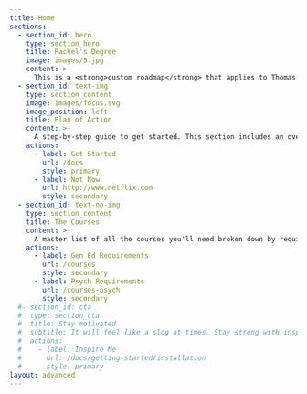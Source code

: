 ```yaml
---
title: Home
sections:
  - section_id: hero
    type: section_hero
    title: Rachel's Degree
    image: images/5.jpg
    content: >-
      This is a <strong>custom roadmap</strong> that applies to Thomas Edison State University to earn a <a target="_blank" href="https://www.tesu.edu/heavin/ba/psychology">Bachelor of Arts in Psychology</a>.
  - section_id: text-img
    type: section_content
    image: images/focus.svg
    image_position: left
    title: Plan of Action
    content: >-
      A step-by-step guide to get started. This section includes an overview, links to resources, and other tips and tricks to earn your degree in the _**fastest**_ amount of time.
    actions:
      - label: Get Started
        url: /docs
        style: primary
      - label: Not Now
        url: http://www.netflix.com
        style: secondary
  - section_id: text-no-img
    type: section_content
    title: The Courses
    content: >-
      A master list of all the courses you'll need broken down by requirements. Includes direct links to the resource, credits earned, and TESU equavalencies (when applicable). Knock these out one-by-one and start sizing the graduation gown.
    actions:
      - label: Gen Ed Requirements
        url: /courses
        style: secondary
      - label: Psych Requirements
        url: /courses-psych
        style: secondary
  #- section_id: cta
  #  type: section_cta
  #  title: Stay motivated
  #  subtitle: It will feel like a slog at times. Stay strong with inspiring quotes to keep you going.
  #  actions:
  #    - label: Inspire Me
  #      url: /docs/getting-started/installation
  #      style: primary
layout: advanced
---
```

